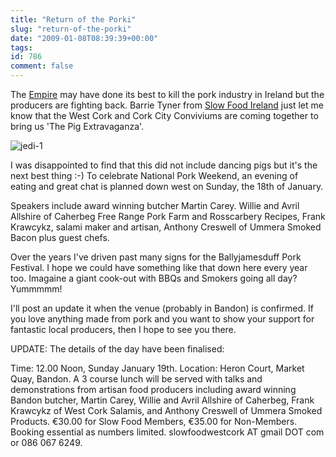 ```yaml
---
title: "Return of the Porki"
slug: "return-of-the-porki"
date: "2009-01-08T08:39:39+00:00"
tags:
id: 786
comment: false
---
```


The [Empire](http://www.fsai.ie/) may have done its best to kill the pork industry in Ireland but the producers are fighting back. Barrie Tyner from [Slow Food Ireland](http://www.slowfoodireland.com/) just let me know that the West Cork and Cork City Conviviums are coming together to bring us 'The Pig Extravaganza'.

![jedi-1](https://conoroneill.com.s3.amazonaws.com/wp-content/uploads/2009/01/jedi-1.jpg "jedi-1")

I was disappointed to find that this did not include dancing pigs but it's the next best thing :-) To celebrate National Pork Weekend, an evening of eating and great chat is planned down west on Sunday, the 18th of January.

Speakers include award winning butcher Martin Carey. Willie and Avril Allshire of Caherbeg Free Range Pork Farm and Rosscarbery Recipes, Frank Krawcykz, salami maker and artisan, Anthony Creswell of Ummera Smoked Bacon plus guest chefs.

Over the years I've driven past many signs for the Ballyjamesduff Pork Festival. I hope we could have something like that down here every year too. Imagaine a giant cook-out with BBQs and Smokers going all day? Yummmmm!

I'll post an update it when the venue (probably in Bandon) is confirmed. If you love anything made from pork and you want to show your support for fantastic local producers, then I hope to see you there.

UPDATE: The details of the day have been finalised:

Time: 12.00 Noon, Sunday January 19th. Location: Heron Court, Market Quay, Bandon. A 3 course lunch will be served with talks and demonstrations from artisan food producers including award winning Bandon butcher, Martin Carey, Willie and Avril Allshire of Caherbeg, Frank Krawcykz of West Cork Salamis, and Anthony Creswell of Ummera Smoked Products. €30.00 for Slow Food Members, €35.00 for Non-Members. Booking essential as numbers limited. slowfoodwestcork AT gmail DOT com or 086 067 6249.

